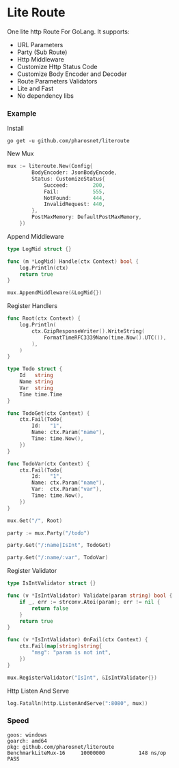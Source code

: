# Lite Route
One lite http Route For GoLang. It supports:

- URL Parameters
- Party (Sub Route)
- Http Middleware
- Customize Http Status Code
- Customize Body Encoder and Decoder
- Route Parameters Validators
- Lite and Fast
- No dependency libs

### Example

Install

```
go get -u github.com/pharosnet/literoute
```

New Mux

```go
mux := literoute.New(Config{
		BodyEncoder: JsonBodyEncode,
		Status: CustomizeStatus{
			Succeed:        200,
			Fail:           555,
			NotFound:       444,
			InvalidRequest: 440,
		},
		PostMaxMemory: DefaultPostMaxMemory,
	})
```

Append Middleware

```go
type LogMid struct {}

func (m *LogMid) Handle(ctx Context) bool {
	log.Println(ctx)
	return true
}

mux.AppendMiddleware(&LogMid{})
```

Register Handlers

```go
func Root(ctx Context) {
	log.Println(
		ctx.GzipResponseWriter().WriteString(
			FormatTimeRFC3339Nano(time.Now().UTC()),
		),
	)
}

type Todo struct {
	Id   string
	Name string
	Var  string
	Time time.Time
}

func TodoGet(ctx Context) {
	ctx.Fail(Todo{
		Id:   "1",
		Name: ctx.Param("name"),
		Time: time.Now(),
	})
}

func TodoVar(ctx Context) {
	ctx.Fail(Todo{
		Id:   "1",
		Name: ctx.Param("name"),
		Var:  ctx.Param("var"),
		Time: time.Now(),
	})
}

mux.Get("/", Root)

party := mux.Party("/todo")

party.Get("/:name|IsInt", TodoGet)

party.Get("/:name/:var", TodoVar)

```

Register Validator

```go
type IsIntValidator struct {}

func (v *IsIntValidator) Validate(param string) bool {
	if _, err := strconv.Atoi(param); err != nil {
		return false
	}
	return true
}

func (v *IsIntValidator) OnFail(ctx Context) {
	ctx.Fail(map[string]string{
		"msg": "param is not int",
	})
}

mux.RegisterValidator("IsInt", &IsIntValidator{})
```

Http Listen And Serve

```go
log.Fatalln(http.ListenAndServe(":8080", mux))
```

### Speed

```
goos: windows
goarch: amd64
pkg: github.com/pharosnet/literoute
BenchmarkLiteMux-16    	10000000	       148 ns/op
PASS
```


